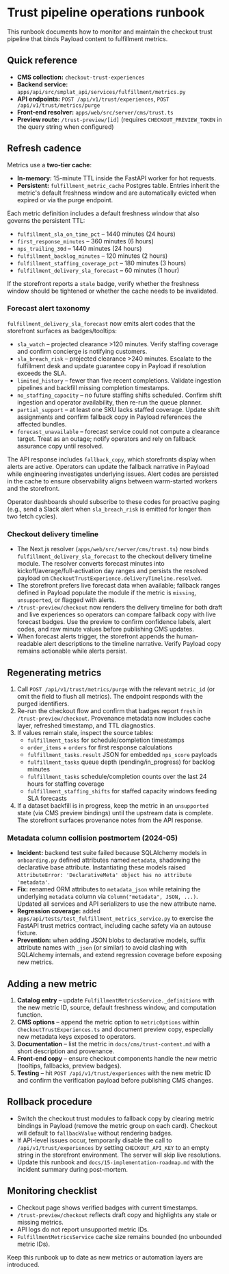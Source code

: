 # Trust pipeline operations runbook

This runbook documents how to monitor and maintain the checkout trust pipeline that binds Payload content to fulfillment metrics.

## Quick reference

- **CMS collection:** `checkout-trust-experiences`
- **Backend service:** `apps/api/src/smplat_api/services/fulfillment/metrics.py`
- **API endpoints:** `POST /api/v1/trust/experiences`, `POST /api/v1/trust/metrics/purge`
- **Front-end resolver:** `apps/web/src/server/cms/trust.ts`
- **Preview route:** `/trust-preview/[id]` (requires `CHECKOUT_PREVIEW_TOKEN` in the query string when configured)

## Refresh cadence

Metrics use a **two-tier cache**:

- **In-memory:** 15-minute TTL inside the FastAPI worker for hot requests.
- **Persistent:** `fulfillment_metric_cache` Postgres table. Entries inherit the metric's default freshness window and are automatically evicted when expired or via the purge endpoint.

Each metric definition includes a default freshness window that also governs the persistent TTL:

- `fulfillment_sla_on_time_pct` – 1440 minutes (24 hours)
- `first_response_minutes` – 360 minutes (6 hours)
- `nps_trailing_30d` – 1440 minutes (24 hours)
- `fulfillment_backlog_minutes` – 120 minutes (2 hours)
- `fulfillment_staffing_coverage_pct` – 180 minutes (3 hours)
- `fulfillment_delivery_sla_forecast` – 60 minutes (1 hour)

If the storefront reports a `stale` badge, verify whether the freshness window should be tightened or whether the cache needs to be invalidated.

### Forecast alert taxonomy

`fulfillment_delivery_sla_forecast` now emits alert codes that the storefront surfaces as badges/tooltips:

- `sla_watch` – projected clearance >120 minutes. Verify staffing coverage and confirm concierge is notifying customers.
- `sla_breach_risk` – projected clearance >240 minutes. Escalate to the fulfillment desk and update guarantee copy in Payload if resolution exceeds the SLA.
- `limited_history` – fewer than five recent completions. Validate ingestion pipelines and backfill missing completion timestamps.
- `no_staffing_capacity` – no future staffing shifts scheduled. Confirm shift ingestion and operator availability, then re-run the queue planner.
- `partial_support` – at least one SKU lacks staffed coverage. Update shift assignments and confirm fallback copy in Payload references the affected bundles.
- `forecast_unavailable` – forecast service could not compute a clearance target. Treat as an outage; notify operators and rely on fallback assurance copy until resolved.

The API response includes `fallback_copy`, which storefronts display when alerts are active. Operators can update the fallback narrative in Payload while engineering investigates underlying issues. Alert codes are persisted in the cache to ensure observability aligns between warm-started workers and the storefront.

Operator dashboards should subscribe to these codes for proactive paging (e.g., send a Slack alert when `sla_breach_risk` is emitted for longer than two fetch cycles).

### Checkout delivery timeline

- The Next.js resolver (`apps/web/src/server/cms/trust.ts`) now binds `fulfillment_delivery_sla_forecast` to the checkout delivery timeline module. The resolver converts forecast minutes into kickoff/average/full-activation day ranges and persists the resolved payload on `CheckoutTrustExperience.deliveryTimeline.resolved`.
- The storefront prefers live forecast data when available; fallback ranges defined in Payload populate the module if the metric is `missing`, `unsupported`, or flagged with alerts.
- `/trust-preview/checkout` now renders the delivery timeline for both draft and live experiences so operators can compare fallback copy with live forecast badges. Use the preview to confirm confidence labels, alert codes, and raw minute values before publishing CMS updates.
- When forecast alerts trigger, the storefront appends the human-readable alert descriptions to the timeline narrative. Verify Payload copy remains actionable while alerts persist.

## Regenerating metrics

1. Call `POST /api/v1/trust/metrics/purge` with the relevant `metric_id` (or omit the field to flush all metrics). The endpoint responds with the purged identifiers.
2. Re-run the checkout flow and confirm that badges report `fresh` in `/trust-preview/checkout`. Provenance metadata now includes cache layer, refreshed timestamp, and TTL diagnostics.
3. If values remain stale, inspect the source tables:
   - `fulfillment_tasks` for schedule/completion timestamps
   - `order_items` + `orders` for first response calculations
   - `fulfillment_tasks.result` JSON for embedded `nps_score` payloads
   - `fulfillment_tasks` queue depth (pending/in_progress) for backlog minutes
   - `fulfillment_tasks` schedule/completion counts over the last 24 hours for staffing coverage
   - `fulfillment_staffing_shifts` for staffed capacity windows feeding SLA forecasts
4. If a dataset backfill is in progress, keep the metric in an `unsupported` state (via CMS preview bindings) until the upstream data is complete. The storefront surfaces provenance notes from the API response.

### Metadata column collision postmortem (2024-05)

- **Incident:** backend test suite failed because SQLAlchemy models in `onboarding.py` defined attributes named `metadata`, shadowing the declarative base attribute. Instantiating these models raised `AttributeError: 'DeclarativeMeta' object has no attribute 'metadata'`.
- **Fix:** renamed ORM attributes to `metadata_json` while retaining the underlying `metadata` column via `Column("metadata", JSON, ...)`. Updated all services and API serializers to use the new attribute name.
- **Regression coverage:** added `apps/api/tests/test_fulfillment_metrics_service.py` to exercise the FastAPI trust metrics contract, including cache safety via an autouse fixture.
- **Prevention:** when adding JSON blobs to declarative models, suffix attribute names with `_json` (or similar) to avoid clashing with SQLAlchemy internals, and extend regression coverage before exposing new metrics.

## Adding a new metric

1. **Catalog entry** – update `FulfillmentMetricsService._definitions` with the new metric ID, source, default freshness window, and computation function.
2. **CMS options** – append the metric option to `metricOptions` within `CheckoutTrustExperiences.ts` and document preview copy, especially new metadata keys exposed to operators.
3. **Documentation** – list the metric in `docs/cms/trust-content.md` with a short description and provenance.
4. **Front-end copy** – ensure checkout components handle the new metric (tooltips, fallbacks, preview badges).
5. **Testing** – hit `POST /api/v1/trust/experiences` with the new metric ID and confirm the verification payload before publishing CMS changes.

## Rollback procedure

- Switch the checkout trust modules to fallback copy by clearing metric bindings in Payload (remove the metric group on each card). Checkout will default to `fallbackValue` without rendering badges.
- If API-level issues occur, temporarily disable the call to `/api/v1/trust/experiences` by setting `CHECKOUT_API_KEY` to an empty string in the storefront environment. The server will skip live resolutions.
- Update this runbook and `docs/15-implementation-roadmap.md` with the incident summary during post-mortem.

## Monitoring checklist

- Checkout page shows verified badges with current timestamps.
- `/trust-preview/checkout` reflects draft copy and highlights any stale or missing metrics.
- API logs do not report unsupported metric IDs.
- `FulfillmentMetricsService` cache size remains bounded (no unbounded metric IDs).

Keep this runbook up to date as new metrics or automation layers are introduced.
